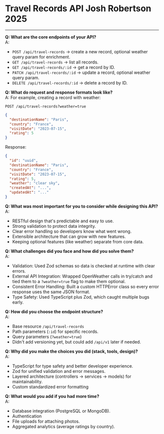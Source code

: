 # Travel Records API Josh Robertson 2025

---

**Q: What are the core endpoints of your API?**  
A:

- `POST /api/travel-records` → create a new record, optional weather query param for enrichment.
- `GET /api/travel-records` → list all records.
- `GET /api/travel-records/:id` → get a record by ID.
- `PATCH /api/travel-records/:id` → update a record, optional weather query param.
- `DELETE /api/travel-records/:id` → delete a record by ID.

**Q: What do request and response formats look like?**  
A: For example, creating a record with weather:

`POST /api/travel-records?weather=true`

```json
{
  "destinationName": "Paris",
  "country": "France",
  "visitDate": "2023-07-15",
  "rating": 5
}
```

Response:

```json
{
  "id": "uuid",
  "destinationName": "Paris",
  "country": "France",
  "visitDate": "2023-07-15",
  "rating": 5,
  "weather": "clear sky",
  "createdAt": "...",
  "updatedAt": "..."
}
```

**Q: What was most important for you to consider while designing this API?**  
A:

- RESTful design that's predictable and easy to use.
- Strong validation to protect data integrity.
- Clear error handling so developers know what went wrong.
- Extensible architecture that can grow with new features.
- Keeping optional features (like weather) separate from core data.

**Q: What challenges did you face and how did you solve them?**  
A:

- Validation: Used Zod schemas so data is checked at runtime with clear errors.
- External API Integration: Wrapped OpenWeather calls in try/catch and tied them to a `?weather=true` flag to make them optional.
- Consistent Error Handling: Built a custom HTTPError class so every error response uses the same JSON format.
- Type Safety: Used TypeScript plus Zod, which caught multiple bugs early.

**Q: How did you choose the endpoint structure?**  
A:

- Base resource `/api/travel-records`
- Path parameters (`:id`) for specific records.
- Query parameters (`?weather=true`)
- Didn't add versioning yet, but could add `/api/v1` later if needed.

**Q: Why did you make the choices you did (stack, tools, design)?**  
A:

- TypeScript for type safety and better developer experience.
- Zod for unified validation and error messages.
- Layered architecture (controllers → services → models) for maintainability.
- Custom standardized error formatting

**Q: What would you add if you had more time?**  
A:

- Database integration (PostgreSQL or MongoDB).
- Authentication
- File uploads for attaching photos.
- Aggregated analytics (average ratings by country).

